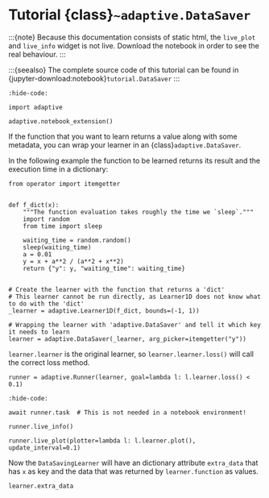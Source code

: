 # Tutorial {class}`~adaptive.DataSaver`

:::{note}
Because this documentation consists of static html, the `live_plot` and `live_info` widget is not live.
Download the notebook in order to see the real behaviour.
:::

:::{seealso}
The complete source code of this tutorial can be found in {jupyter-download:notebook}`tutorial.DataSaver`
:::

```{jupyter-execute}
:hide-code:

import adaptive

adaptive.notebook_extension()
```

If the function that you want to learn returns a value along with some metadata, you can wrap your learner in an {class}`adaptive.DataSaver`.

In the following example the function to be learned returns its result and the execution time in a dictionary:

```{jupyter-execute}
from operator import itemgetter


def f_dict(x):
    """The function evaluation takes roughly the time we `sleep`."""
    import random
    from time import sleep

    waiting_time = random.random()
    sleep(waiting_time)
    a = 0.01
    y = x + a**2 / (a**2 + x**2)
    return {"y": y, "waiting_time": waiting_time}


# Create the learner with the function that returns a 'dict'
# This learner cannot be run directly, as Learner1D does not know what to do with the 'dict'
_learner = adaptive.Learner1D(f_dict, bounds=(-1, 1))

# Wrapping the learner with 'adaptive.DataSaver' and tell it which key it needs to learn
learner = adaptive.DataSaver(_learner, arg_picker=itemgetter("y"))
```

`learner.learner` is the original learner, so `learner.learner.loss()` will call the correct loss method.

```{jupyter-execute}
runner = adaptive.Runner(learner, goal=lambda l: l.learner.loss() < 0.1)
```

```{jupyter-execute}
:hide-code:

await runner.task  # This is not needed in a notebook environment!
```

```{jupyter-execute}
runner.live_info()
```

```{jupyter-execute}
runner.live_plot(plotter=lambda l: l.learner.plot(), update_interval=0.1)
```

Now the `DataSavingLearner` will have an dictionary attribute `extra_data` that has `x` as key and the data that was returned by `learner.function` as values.

```{jupyter-execute}
learner.extra_data
```
